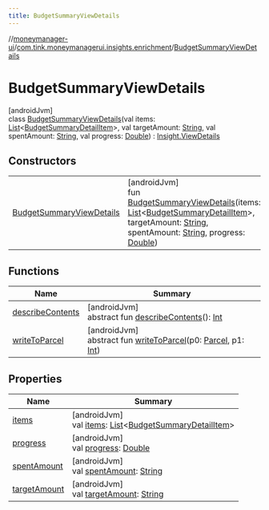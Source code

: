 ```yaml
---
title: BudgetSummaryViewDetails
---
```

//[moneymanager-ui](../../../index.html)/[com.tink.moneymanagerui.insights.enrichment](../index.html)/[BudgetSummaryViewDetails](index.html)



# BudgetSummaryViewDetails



[androidJvm]\
class [BudgetSummaryViewDetails](index.html)(val items: [List](https://kotlinlang.org/api/latest/jvm/stdlib/kotlin.collections/-list/index.html)&lt;[BudgetSummaryDetailItem](../-budget-summary-detail-item/index.html)&gt;, val targetAmount: [String](https://kotlinlang.org/api/latest/jvm/stdlib/kotlin/-string/index.html), val spentAmount: [String](https://kotlinlang.org/api/latest/jvm/stdlib/kotlin/-string/index.html), val progress: [Double](https://kotlinlang.org/api/latest/jvm/stdlib/kotlin/-double/index.html)) : [Insight.ViewDetails](../../com.tink.model.insights/-insight/-view-details/index.html)



## Constructors


| | |
|---|---|
| [BudgetSummaryViewDetails](-budget-summary-view-details.html) | [androidJvm]<br>fun [BudgetSummaryViewDetails](-budget-summary-view-details.html)(items: [List](https://kotlinlang.org/api/latest/jvm/stdlib/kotlin.collections/-list/index.html)&lt;[BudgetSummaryDetailItem](../-budget-summary-detail-item/index.html)&gt;, targetAmount: [String](https://kotlinlang.org/api/latest/jvm/stdlib/kotlin/-string/index.html), spentAmount: [String](https://kotlinlang.org/api/latest/jvm/stdlib/kotlin/-string/index.html), progress: [Double](https://kotlinlang.org/api/latest/jvm/stdlib/kotlin/-double/index.html)) |


## Functions


| Name | Summary |
|---|---|
| [describeContents](../../com.tink.service.provider/-provider-filter/index.html#-1578325224%2FFunctions%2F1000845458) | [androidJvm]<br>abstract fun [describeContents](../../com.tink.service.provider/-provider-filter/index.html#-1578325224%2FFunctions%2F1000845458)(): [Int](https://kotlinlang.org/api/latest/jvm/stdlib/kotlin/-int/index.html) |
| [writeToParcel](../../com.tink.service.provider/-provider-filter/index.html#-1754457655%2FFunctions%2F1000845458) | [androidJvm]<br>abstract fun [writeToParcel](../../com.tink.service.provider/-provider-filter/index.html#-1754457655%2FFunctions%2F1000845458)(p0: [Parcel](https://developer.android.com/reference/kotlin/android/os/Parcel.html), p1: [Int](https://kotlinlang.org/api/latest/jvm/stdlib/kotlin/-int/index.html)) |


## Properties


| Name | Summary |
|---|---|
| [items](items.html) | [androidJvm]<br>val [items](items.html): [List](https://kotlinlang.org/api/latest/jvm/stdlib/kotlin.collections/-list/index.html)&lt;[BudgetSummaryDetailItem](../-budget-summary-detail-item/index.html)&gt; |
| [progress](progress.html) | [androidJvm]<br>val [progress](progress.html): [Double](https://kotlinlang.org/api/latest/jvm/stdlib/kotlin/-double/index.html) |
| [spentAmount](spent-amount.html) | [androidJvm]<br>val [spentAmount](spent-amount.html): [String](https://kotlinlang.org/api/latest/jvm/stdlib/kotlin/-string/index.html) |
| [targetAmount](target-amount.html) | [androidJvm]<br>val [targetAmount](target-amount.html): [String](https://kotlinlang.org/api/latest/jvm/stdlib/kotlin/-string/index.html) |

